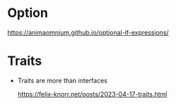 # Option 

https://animaomnium.github.io/optional-if-expressions/

# Traits

- Traits are more than interfaces

  https://felix-knorr.net/posts/2023-04-17-traits.html
